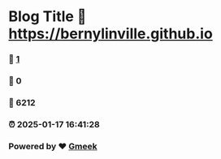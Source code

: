 # Blog Title :link: https://bernylinville.github.io 
### :page_facing_up: [1](https://bernylinville.github.io/tag.html) 
### :speech_balloon: 0 
### :hibiscus: 6212 
### :alarm_clock: 2025-01-17 16:41:28 
### Powered by :heart: [Gmeek](https://github.com/Meekdai/Gmeek)
